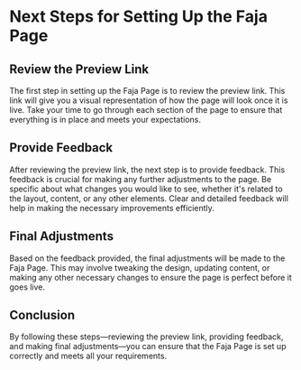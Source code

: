 # Next Steps for Setting Up the Faja Page

## Review the Preview Link

The first step in setting up the Faja Page is to review the preview link. This link will give you a visual representation of how the page will look once it is live. Take your time to go through each section of the page to ensure that everything is in place and meets your expectations.

## Provide Feedback

After reviewing the preview link, the next step is to provide feedback. This feedback is crucial for making any further adjustments to the page. Be specific about what changes you would like to see, whether it's related to the layout, content, or any other elements. Clear and detailed feedback will help in making the necessary improvements efficiently.

## Final Adjustments

Based on the feedback provided, the final adjustments will be made to the Faja Page. This may involve tweaking the design, updating content, or making any other necessary changes to ensure the page is perfect before it goes live.

## Conclusion

By following these steps—reviewing the preview link, providing feedback, and making final adjustments—you can ensure that the Faja Page is set up correctly and meets all your requirements.